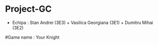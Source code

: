 # Project-GC
- Echipa : Stan Andrei (3E3) + Vasilica Georgiana (3E1) + Dumitru Mihai (3E2)

#Game name : Your Knight
